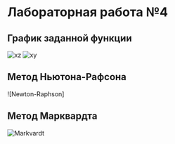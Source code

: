 # Лабораторная работа №4

## График заданной функции
![xz](https://github.com/user-attachments/assets/2f37e0cc-5ece-4ed6-b59e-1e9417d0b81f)
![xy](https://github.com/user-attachments/assets/9c73dfb2-9aaf-49a7-a0b6-3d11b44caa23)

## Метод Ньютона-Рафсона
![Newton-Raphson]

## Метод Марквардта
![Markvardt](https://github.com/user-attachments/assets/39ae490c-d7ac-4e8c-99a6-b5b41f29958d)
